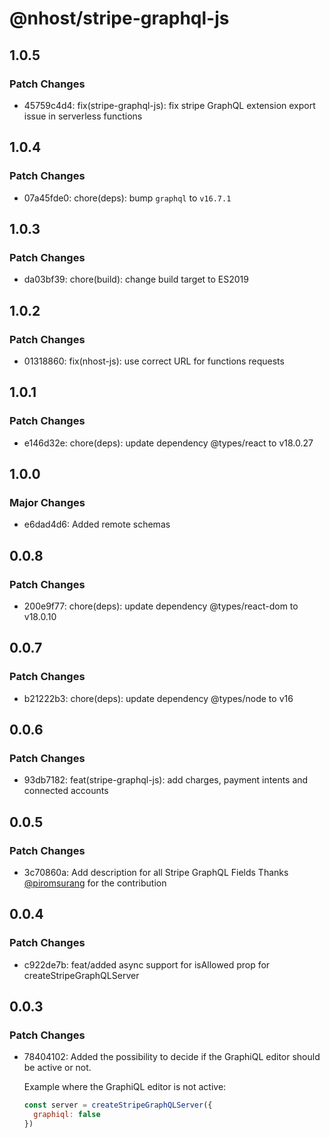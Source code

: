 # @nhost/stripe-graphql-js

## 1.0.5

### Patch Changes

- 45759c4d4: fix(stripe-graphql-js): fix stripe GraphQL extension export issue in serverless functions

## 1.0.4

### Patch Changes

- 07a45fde0: chore(deps): bump `graphql` to `v16.7.1`

## 1.0.3

### Patch Changes

- da03bf39: chore(build): change build target to ES2019

## 1.0.2

### Patch Changes

- 01318860: fix(nhost-js): use correct URL for functions requests

## 1.0.1

### Patch Changes

- e146d32e: chore(deps): update dependency @types/react to v18.0.27

## 1.0.0

### Major Changes

- e6dad4d6: Added remote schemas

## 0.0.8

### Patch Changes

- 200e9f77: chore(deps): update dependency @types/react-dom to v18.0.10

## 0.0.7

### Patch Changes

- b21222b3: chore(deps): update dependency @types/node to v16

## 0.0.6

### Patch Changes

- 93db7182: feat(stripe-graphql-js): add charges, payment intents and connected accounts

## 0.0.5

### Patch Changes

- 3c70860a: Add description for all Stripe GraphQL Fields
  Thanks [@piromsurang](https://github.com/piromsurang) for the contribution

## 0.0.4

### Patch Changes

- c922de7b: feat/added async support for isAllowed prop for createStripeGraphQLServer

## 0.0.3

### Patch Changes

- 78404102: Added the possibility to decide if the GraphiQL editor should be active or not.

  Example where the GraphiQL editor is not active:

  ```js
  const server = createStripeGraphQLServer({
    graphiql: false
  })
  ```

